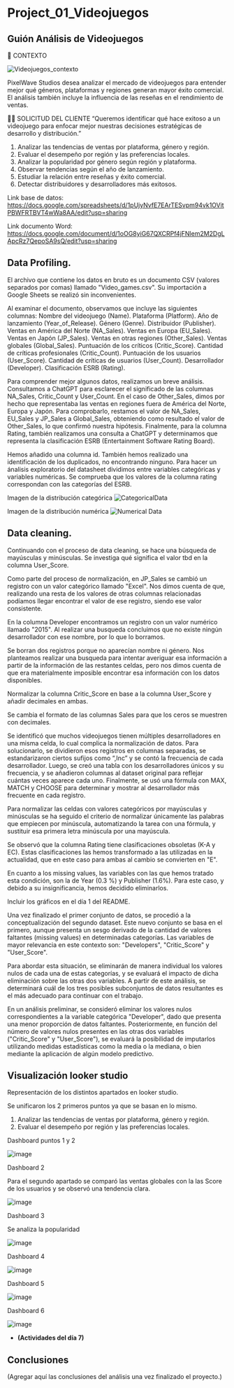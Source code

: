 # Project_01_Videojuegos

## Guión Análisis de Videojuegos

🧠 CONTEXTO

![Videojuegos_contexto](https://github.com/user-attachments/assets/aa743e72-dee8-4f10-a8be-1a7c4c81c737)

PixelWave Studios desea analizar el mercado de videojuegos para entender mejor qué géneros, plataformas y regiones generan mayor éxito comercial. El análisis también incluye la influencia de las reseñas en el rendimiento de ventas.

👨‍💼 SOLICITUD DEL CLIENTE
“Queremos identificar qué hace exitoso a un videojuego para enfocar mejor nuestras decisiones estratégicas de desarrollo y distribución.”

1. Analizar las tendencias de ventas por plataforma, género y región.
2. Evaluar el desempeño por región y las preferencias locales.
3. Analizar la popularidad por género según región y plataforma.
4. Observar tendencias según el año de lanzamiento.
5. Estudiar la relación entre reseñas y éxito comercial.
6. Detectar distribuidores y desarrolladores más exitosos.

Link base de datos: https://docs.google.com/spreadsheets/d/1pUjyNvfE7EArTESvpm94vk1OVitPBWFRTBVT4wWa8AA/edit?usp=sharing

Link documento Word: https://docs.google.com/document/d/1oOG8yiG67QXCRPf4jFNlem2M2DgLApcRz7QepoSA9sQ/edit?usp=sharing

## Data Profiling.

El archivo que contiene los datos en bruto es un documento CSV (valores separados por comas) llamado "Video_games.csv". Su importación a Google Sheets se realizó sin inconvenientes.

  Al examinar el documento, observamos que incluye las siguientes columnas: Nombre del videojuego (Name). Plataforma (Platform). Año de lanzamiento (Year_of_Release). Género (Genre). Distribuidor (Publisher). Ventas en América del Norte (NA_Sales). Ventas en Europa (EU_Sales). Ventas en Japón (JP_Sales). Ventas en otras regiones (Other_Sales). Ventas globales (Global_Sales). Puntuación de los críticos (Critic_Score). Cantidad de críticas profesionales (Critic_Count). Puntuación de los usuarios (User_Score). Cantidad de críticas de usuarios (User_Count). Desarrollador (Developer). Clasificación ESRB (Rating).

Para comprender mejor algunos datos, realizamos un breve análisis. Consultamos a ChatGPT para esclarecer el significado de las columnas NA_Sales, Critic_Count y User_Count.
En el caso de Other_Sales, dimos por hecho que representaba las ventas en regiones fuera de América del Norte, Europa y Japón. Para comprobarlo, restamos el valor de NA_Sales, EU_Sales y JP_Sales a Global_Sales, obteniendo como resultado el valor de Other_Sales, lo que confirmó nuestra hipótesis.
Finalmente, para la columna Rating, también realizamos una consulta a ChatGPT y determinamos que representa la clasificación ESRB (Entertainment Software Rating Board).


Hemos añadido una columna id. También hemos realizado una identificación de los duplicados, no encontrando ninguno. Para hacer un ánalisis exploratorio del datasheet dividimos entre variables categóricas y variables numéricas. Se comprueba que los valores de la columna rating correspondan con las categorías del ESRB.

Imagen de la distribución categórica
  ![CategoricalData](https://github.com/user-attachments/assets/4e9562b7-22b6-4210-b1e2-ef12ff21f5c6)

Imagen de la distribución numérica </summary>
  ![Numerical Data](https://github.com/user-attachments/assets/a2af12c2-4e1d-4745-be07-113207f875b8)

## Data cleaning.

Continuando con el proceso de data cleaning, se hace una búsqueda de mayúsculas y minúsculas. Se investiga qué significa el valor tbd en la columna User_Score.

Como parte del proceso de normalización, en JP_Sales se cambió un registro con un valor categórico llamado "Excel". Nos dimos cuenta de que, realizando una resta de los valores de otras columnas relacionadas podíamos llegar encontrar el valor de ese registro, siendo ese valor consistente.

En la columna Developer encontramos un registro con un valor numérico llamado "2015". Al realizar una busqueda concluimos que no existe ningún desarrollador con ese nombre, por lo que lo borramos.

Se borran dos registros porque no aparecían nombre ni género. Nos planteamos realizar una busqueda para intentar averiguar esa información a partir de la información de las restantes celdas, pero nos dimos cuenta de que era materialmente imposible encontrar esa información con los datos disponibles. 

Normalizar la columna Critic_Score en base a la columna User_Score y añadir decimales en ambas.

Se cambia el formato de las columnas Sales para que los ceros se muestren con decimales.

Se identificó que muchos videojuegos tienen múltiples desarrolladores en una misma celda, lo cual complica la normalización de datos. Para solucionarlo, se dividieron esos registros en columnas separadas, se estandarizaron ciertos sufijos como “,Inc” y se contó la frecuencia de cada desarrollador. Luego, se creó una tabla con los desarrolladores únicos y su frecuencia, y se añadieron columnas al dataset original para reflejar cuántas veces aparece cada uno. Finalmente, se usó una fórmula con MAX, MATCH y CHOOSE para determinar y mostrar al desarrollador más frecuente en cada registro.

Para normalizar las celdas con valores categóricos por mayúsculas y minúsculas se ha seguido el criterio de normalizar únicamente las palabras que empiecen por minúscula, automatizando la tarea con una fórmula, y sustituir esa primera letra minúscula por una mayúscula.

Se observó que la columna Rating tiene clasificaciones obsoletas (K-A y EC). Estas clasificaciones las hemos transformado a las utilizadas en la actualidad, que en este caso para ambas al cambio se convierten en "E".

En cuanto a los missing values, las variables con las que hemos tratado esta condición, son la de Year (0.3 %)  y Publisher (1.6%). Para este caso, y debido a su insignificancia, hemos decidido eliminarlos. 

Incluir los gráficos en el día 1 del README.


Una vez finalizado el primer conjunto de datos, se procedió a la conceptualización del segundo dataset. Este nuevo conjunto se basa en el primero, aunque presenta un sesgo derivado de la cantidad de valores faltantes (missing values) en determinadas categorías. Las variables de mayor relevancia en este contexto son: "Developers", "Critic_Score" y "User_Score".

Para abordar esta situación, se eliminarán de manera individual los valores nulos de cada una de estas categorías, y se evaluará el impacto de dicha eliminación sobre las otras dos variables. A partir de este análisis, se determinará cuál de los tres posibles subconjuntos de datos resultantes es el más adecuado para continuar con el trabajo.

En un análisis preliminar, se consideró eliminar los valores nulos correspondientes a la variable categórica "Developer", dado que presenta una menor proporción de datos faltantes. Posteriormente, en función del número de valores nulos presentes en las otras dos variables ("Critic_Score" y "User_Score"), se evaluará la posibilidad de imputarlos utilizando medidas estadísticas como la media o la mediana, o bien mediante la aplicación de algún modelo predictivo.

## Visualización looker studio

Representación de los distintos apartados en looker studio. 

Se unificaron los 2 primeros puntos ya que se basan en lo mismo.

1. Analizar las tendencias de ventas por plataforma, género y región.
2. Evaluar el desempeño por región y las preferencias locales.

Dashboard puntos 1 y 2

![image](https://github.com/user-attachments/assets/da4a6641-c955-4a3f-a1b4-01eff5509689)


Dashboard 2

Para el segundo apartado se comparó las ventas globales con la las Score de los usuarios y se observó una tendencia clara.

![image](https://github.com/user-attachments/assets/db715dd1-1f26-4ae1-a480-7dc6beafb4a4)

Dashboard 3

Se analiza la popularidad

![image](https://github.com/user-attachments/assets/93a83520-1caf-4abe-a0bf-0477bd7e56fd)

Dashboard 4

![image](https://github.com/user-attachments/assets/791a4e4c-a294-4c47-974f-340ee2b8a228)

Dashboard 5

![image](https://github.com/user-attachments/assets/108b776e-a5bf-40a3-8ddd-c97b5bbab24f)

Dashboard 6

![image](https://github.com/user-attachments/assets/10c12461-1285-415e-9909-92e3b45b9eaa)



- **(Actividades del día 7)**

## Conclusiones

(Agregar aquí las conclusiones del análisis una vez finalizado el proyecto.)

